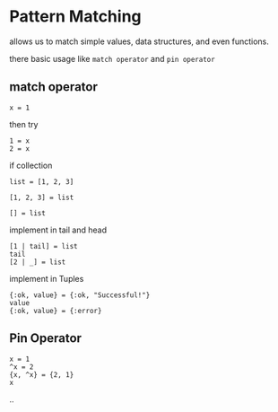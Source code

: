 # Pattern Matching

allows us to match simple values, data structures, and even functions.

there basic usage like `match operator` and `pin operator`

## match operator
```
x = 1
```
then try
```
1 = x
2 = x
```
if collection

```
list = [1, 2, 3]

[1, 2, 3] = list

[] = list
```
implement in tail and head
```
[1 | tail] = list
tail
[2 | _] = list
```

implement in Tuples
```
{:ok, value} = {:ok, "Successful!"}
value
{:ok, value} = {:error}
```

## Pin Operator
```
x = 1
^x = 2
{x, ^x} = {2, 1}
x
```
..